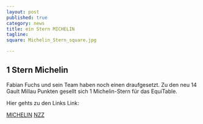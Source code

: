 ```yaml
---
layout: post
published: true
category: news
title: ein Stern MICHELIN
tagline: 
square: Michelin_Stern_square.jpg

---
```


## 1 Stern Michelin

Fabian Fuchs und sein Team haben noch einen draufgesetzt. Zu den neu 14 Gault Millau Punkten gesellt sich 1 Michelin-Stern für das EquiTable. 



Hier gehts zu den Links Link:

[MICHELIN](http://restaurant.michelin.de/category-guide-german/der-guide-michelin-aktuell)
[NZZ](http://www.nzz.ch/zuerich/jetzt-kommen-die-jungen-wilden-1.18432248)
